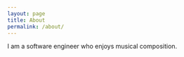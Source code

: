 ```yaml
---
layout: page
title: About
permalink: /about/
---
```


I am a software engineer who enjoys musical composition.
